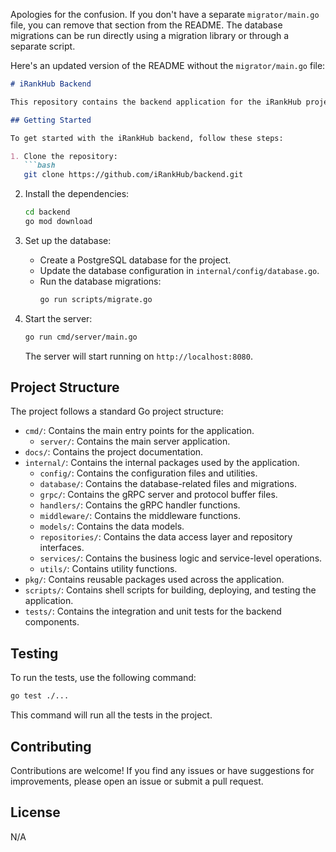 Apologies for the confusion. If you don't have a separate `migrator/main.go` file, you can remove that section from the README. The database migrations can be run directly using a migration library or through a separate script.

Here's an updated version of the README without the `migrator/main.go` file:

```markdown
# iRankHub Backend

This repository contains the backend application for the iRankHub project. It provides the necessary APIs and services for managing debate tournaments, users, schools, teams, and more.

## Getting Started

To get started with the iRankHub backend, follow these steps:

1. Clone the repository:
   ```bash
   git clone https://github.com/iRankHub/backend.git
   ```

2. Install the dependencies:
   ```bash
   cd backend
   go mod download
   ```

3. Set up the database:
   - Create a PostgreSQL database for the project.
   - Update the database configuration in `internal/config/database.go`.
   - Run the database migrations:
     ```bash
     go run scripts/migrate.go
     ```

4. Start the server:
   ```bash
   go run cmd/server/main.go
   ```

   The server will start running on `http://localhost:8080`.

## Project Structure

The project follows a standard Go project structure:

- `cmd/`: Contains the main entry points for the application.
  - `server/`: Contains the main server application.
- `docs/`: Contains the project documentation.
- `internal/`: Contains the internal packages used by the application.
  - `config/`: Contains the configuration files and utilities.
  - `database/`: Contains the database-related files and migrations.
  - `grpc/`: Contains the gRPC server and protocol buffer files.
  - `handlers/`: Contains the gRPC handler functions.
  - `middleware/`: Contains the middleware functions.
  - `models/`: Contains the data models.
  - `repositories/`: Contains the data access layer and repository interfaces.
  - `services/`: Contains the business logic and service-level operations.
  - `utils/`: Contains utility functions.
- `pkg/`: Contains reusable packages used across the application.
- `scripts/`: Contains shell scripts for building, deploying, and testing the application.
- `tests/`: Contains the integration and unit tests for the backend components.

## Testing

To run the tests, use the following command:

```bash
go test ./...
```

This command will run all the tests in the project.

## Contributing

Contributions are welcome! If you find any issues or have suggestions for improvements, please open an issue or submit a pull request.

## License

N/A